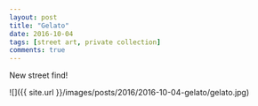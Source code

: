 ```yaml
---
layout: post
title: "Gelato"
date: 2016-10-04
tags: [street art, private collection]
comments: true
---
```

New street find!

![]({{ site.url }}/images/posts/2016/2016-10-04-gelato/gelato.jpg)

